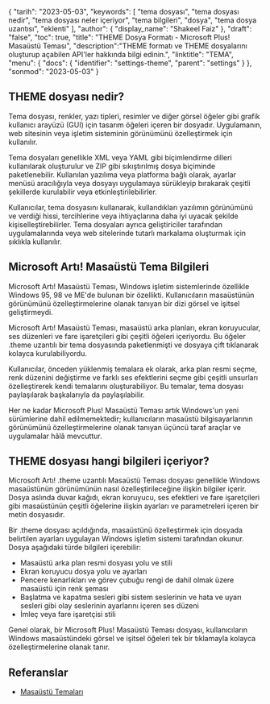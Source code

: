 {
"tarih": "2023-05-03",
  "keywords": [
"tema dosyası",
"tema dosyası nedir",
"tema dosyası neler içeriyor",
"tema bilgileri",
"dosya",
"tema dosya uzantısı",
"eklenti"
],
  "author": {
"display_name": "Shakeel Faiz"
},
"draft": "false",
"toc": true,
"title": "THEME Dosya Formatı - Microsoft Plus! Masaüstü Teması",
  "description":"THEME formatı ve THEME dosyalarını oluşturup açabilen API'ler hakkında bilgi edinin.",
"linktitle": "TEMA",
  "menu": {
    "docs": {
      "identifier": "settings-theme",
      "parent": "settings"
}
},
"sonmod": "2023-05-03"
}

## THEME dosyası nedir?

Tema dosyası, renkler, yazı tipleri, resimler ve diğer görsel öğeler gibi grafik kullanıcı arayüzü (GUI) için tasarım öğeleri içeren bir dosyadır. Uygulamanın, web sitesinin veya işletim sisteminin görünümünü özelleştirmek için kullanılır.

Tema dosyaları genellikle XML veya YAML gibi biçimlendirme dilleri kullanılarak oluşturulur ve ZIP gibi sıkıştırılmış dosya biçiminde paketlenebilir. Kullanılan yazılıma veya platforma bağlı olarak, ayarlar menüsü aracılığıyla veya dosyayı uygulamaya sürükleyip bırakarak çeşitli şekillerde kurulabilir veya etkinleştirilebilirler.

Kullanıcılar, tema dosyasını kullanarak, kullandıkları yazılımın görünümünü ve verdiği hissi, tercihlerine veya ihtiyaçlarına daha iyi uyacak şekilde kişiselleştirebilirler. Tema dosyaları ayrıca geliştiriciler tarafından uygulamalarında veya web sitelerinde tutarlı markalama oluşturmak için sıklıkla kullanılır.

## Microsoft Artı! Masaüstü Tema Bilgileri

Microsoft Artı! Masaüstü Teması, Windows işletim sistemlerinde özellikle Windows 95, 98 ve ME'de bulunan bir özellikti. Kullanıcıların masaüstünün görünümünü özelleştirmelerine olanak tanıyan bir dizi görsel ve işitsel geliştirmeydi.

Microsoft Artı! Masaüstü Teması, masaüstü arka planları, ekran koruyucular, ses düzenleri ve fare işaretçileri gibi çeşitli öğeleri içeriyordu. Bu öğeler .theme uzantılı bir tema dosyasında paketlenmişti ve dosyaya çift tıklanarak kolayca kurulabiliyordu.

Kullanıcılar, önceden yüklenmiş temalara ek olarak, arka plan resmi seçme, renk düzenini değiştirme ve farklı ses efektlerini seçme gibi çeşitli unsurları özelleştirerek kendi temalarını oluşturabiliyor. Bu temalar, tema dosyası paylaşılarak başkalarıyla da paylaşılabilir.

Her ne kadar Microsoft Plus! Masaüstü Teması artık Windows'un yeni sürümlerine dahil edilmemektedir; kullanıcıların masaüstü bilgisayarlarının görünümünü özelleştirmelerine olanak tanıyan üçüncü taraf araçlar ve uygulamalar hâlâ mevcuttur.

## THEME dosyası hangi bilgileri içeriyor?

Microsoft Artı! .theme uzantılı Masaüstü Teması dosyası genellikle Windows masaüstünün görünümünün nasıl özelleştirileceğine ilişkin bilgiler içerir. Dosya aslında duvar kağıdı, ekran koruyucu, ses efektleri ve fare işaretçileri gibi masaüstünün çeşitli öğelerine ilişkin ayarları ve parametreleri içeren bir metin dosyasıdır.

Bir .theme dosyası açıldığında, masaüstünü özelleştirmek için dosyada belirtilen ayarları uygulayan Windows işletim sistemi tarafından okunur. Dosya aşağıdaki türde bilgileri içerebilir:

- Masaüstü arka plan resmi dosyası yolu ve stili
- Ekran koruyucu dosya yolu ve ayarları
- Pencere kenarlıkları ve görev çubuğu rengi de dahil olmak üzere masaüstü için renk şeması
- Başlatma ve kapatma sesleri gibi sistem seslerinin ve hata ve uyarı sesleri gibi olay seslerinin ayarlarını içeren ses düzeni
- İmleç veya fare işaretçisi stili

Genel olarak, bir Microsoft Plus! Masaüstü Teması dosyası, kullanıcıların Windows masaüstündeki görsel ve işitsel öğeleri tek bir tıklamayla kolayca özelleştirmelerine olanak tanır.

## Referanslar
* [Masaüstü Temaları](https://support.microsoft.com/en-us/windows/desktop-themes-94880287-6046-1d35-6d2f-35dee759701e)

